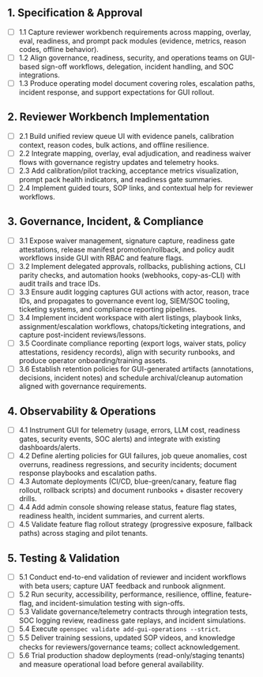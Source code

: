## 1. Specification & Approval

- [ ] 1.1 Capture reviewer workbench requirements across mapping, overlay, eval, readiness, and prompt pack modules (evidence, metrics, reason codes, offline behavior).
- [ ] 1.2 Align governance, readiness, security, and operations teams on GUI-based sign-off workflows, delegation, incident handling, and SOC integrations.
- [ ] 1.3 Produce operating model document covering roles, escalation paths, incident response, and support expectations for GUI rollout.

## 2. Reviewer Workbench Implementation

- [ ] 2.1 Build unified review queue UI with evidence panels, calibration context, reason codes, bulk actions, and offline resilience.
- [ ] 2.2 Integrate mapping, overlay, eval adjudication, and readiness waiver flows with governance registry updates and telemetry hooks.
- [ ] 2.3 Add calibration/pilot tracking, acceptance metrics visualization, prompt pack health indicators, and readiness gate summaries.
- [ ] 2.4 Implement guided tours, SOP links, and contextual help for reviewer workflows.

## 3. Governance, Incident, & Compliance

- [ ] 3.1 Expose waiver management, signature capture, readiness gate attestations, release manifest promotion/rollback, and policy audit workflows inside GUI with RBAC and feature flags.
- [ ] 3.2 Implement delegated approvals, rollbacks, publishing actions, CLI parity checks, and automation hooks (webhooks, copy-as-CLI) with audit trails and trace IDs.
- [ ] 3.3 Ensure audit logging captures GUI actions with actor, reason, trace IDs, and propagates to governance event log, SIEM/SOC tooling, ticketing systems, and compliance reporting pipelines.
- [ ] 3.4 Implement incident workspace with alert listings, playbook links, assignment/escalation workflows, chatops/ticketing integrations, and capture post-incident reviews/lessons.
- [ ] 3.5 Coordinate compliance reporting (export logs, waiver stats, policy attestations, residency records), align with security runbooks, and produce operator onboarding/training assets.
- [ ] 3.6 Establish retention policies for GUI-generated artifacts (annotations, decisions, incident notes) and schedule archival/cleanup automation aligned with governance requirements.

## 4. Observability & Operations

- [ ] 4.1 Instrument GUI for telemetry (usage, errors, LLM cost, readiness gates, security events, SOC alerts) and integrate with existing dashboards/alerts.
- [ ] 4.2 Define alerting policies for GUI failures, job queue anomalies, cost overruns, readiness regressions, and security incidents; document response playbooks and escalation paths.
- [ ] 4.3 Automate deployments (CI/CD, blue-green/canary, feature flag rollout, rollback scripts) and document runbooks + disaster recovery drills.
- [ ] 4.4 Add admin console showing release status, feature flag states, readiness health, incident summaries, and current alerts.
- [ ] 4.5 Validate feature flag rollout strategy (progressive exposure, fallback paths) across staging and pilot tenants.

## 5. Testing & Validation

- [ ] 5.1 Conduct end-to-end validation of reviewer and incident workflows with beta users; capture UAT feedback and runbook alignment.
- [ ] 5.2 Run security, accessibility, performance, resilience, offline, feature-flag, and incident-simulation testing with sign-offs.
- [ ] 5.3 Validate governance/telemetry contracts through integration tests, SOC logging review, readiness gate replays, and incident simulations.
- [ ] 5.4 Execute `openspec validate add-gui-operations --strict`.
- [ ] 5.5 Deliver training sessions, updated SOP videos, and knowledge checks for reviewers/governance teams; collect acknowledgement.
- [ ] 5.6 Trial production shadow deployments (read-only/staging tenants) and measure operational load before general availability.
